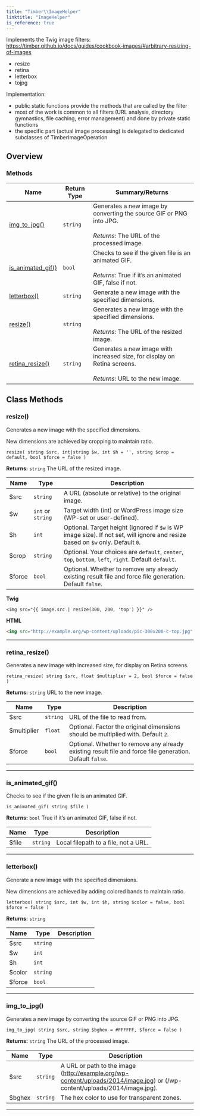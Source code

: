 ```yaml
---
title: "Timber\\​ImageHelper"
linktitle: "ImageHelper"
is_reference: true
---
```


Implements the Twig image filters:
https://timber.github.io/docs/guides/cookbook-images/#arbitrary-resizing-of-images
- resize
- retina
- letterbox
- tojpg

Implementation:
- public static functions provide the methods that are called by the filter
- most of the work is common to all filters (URL analysis, directory gymnastics, file caching, error management) and done by private static functions
- the specific part (actual image processing) is delegated to dedicated subclasses of TimberImageOperation

<!--more-->

## Overview

### Methods

| Name | Return Type | Summary/Returns |
| --- | --- | --- |
| [img_to_jpg()](#img_to_jpg) | `string` | Generates a new image by converting the source GIF or PNG into JPG.<br><br>*Returns:* The URL of the processed image. |
| [is_animated_gif()](#is_animated_gif) | `bool` | Checks to see if the given file is an animated GIF.<br><br>*Returns:* True if it’s an animated GIF, false if not. |
| [letterbox()](#letterbox) | `string` | Generate a new image with the specified dimensions. |
| [resize()](#resize) | `string` | Generates a new image with the specified dimensions.<br><br>*Returns:* The URL of the resized image. |
| [retina_resize()](#retina_resize) | `string` | Generates a new image with increased size, for display on Retina screens.<br><br>*Returns:* URL to the new image. |


## Class Methods

### resize()

Generates a new image with the specified dimensions.

New dimensions are achieved by cropping to maintain ratio.

`resize( string $src, int|string $w, int $h = '', string $crop = default, bool $force = false )`

**Returns:** `string` The URL of the resized image.

| Name | Type | Description |
| --- | --- | --- |
| $src | `string` | A URL (absolute or relative) to the original image. |
| $w | `int` or `string` | Target width (int) or WordPress image size (WP-set or user-defined). |
| $h | `int` | Optional. Target height (ignored if `$w` is WP image size). If not set, will ignore and resize based on `$w` only. Default `0`. |
| $crop | `string` | Optional. Your choices are `default`, `center`, `top`, `bottom`, `left`, `right`. Default `default`. |
| $force | `bool` | Optional. Whether to remove any already existing result file and force file generation. Default `false`. |

**Twig**

```twig
<img src="{{ image.src | resize(300, 200, 'top') }}" />
```
**HTML**

```html
<img src="http://example.org/wp-content/uploads/pic-300x200-c-top.jpg" />
```

---

### retina\_resize()

Generates a new image with increased size, for display on Retina screens.

`retina_resize( string $src, float $multiplier = 2, bool $force = false )`

**Returns:** `string` URL to the new image.

| Name | Type | Description |
| --- | --- | --- |
| $src | `string` | URL of the file to read from. |
| $multiplier | `float` | Optional. Factor the original dimensions should be multiplied with. Default `2`. |
| $force | `bool` | Optional. Whether to remove any already existing result file and force file generation. Default `false`. |

---

### is\_animated\_gif()

Checks to see if the given file is an animated GIF.

`is_animated_gif( string $file )`

**Returns:** `bool` True if it’s an animated GIF, false if not.

| Name | Type | Description |
| --- | --- | --- |
| $file | `string` | Local filepath to a file, not a URL. |

---

### letterbox()

Generate a new image with the specified dimensions.

New dimensions are achieved by adding colored bands to maintain ratio.

`letterbox( string $src, int $w, int $h, string $color = false, bool $force = false )`

**Returns:** `string` 

| Name | Type | Description |
| --- | --- | --- |
| $src | `string` |  |
| $w | `int` |  |
| $h | `int` |  |
| $color | `string` |  |
| $force | `bool` |  |

---

### img\_to\_jpg()

Generates a new image by converting the source GIF or PNG into JPG.

`img_to_jpg( string $src, string $bghex = #FFFFFF, $force = false )`

**Returns:** `string` The URL of the processed image.

| Name | Type | Description |
| --- | --- | --- |
| $src | `string` | A URL or path to the image (http://example.org/wp-content/uploads/2014/image.jpg) or (/wp-content/uploads/2014/image.jpg). |
| $bghex | `string` | The hex color to use for transparent zones. |

---

